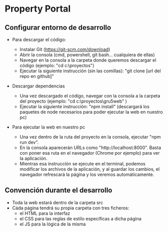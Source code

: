 # Property Portal #

## Configurar entorno de desarrollo ##

- Para descargar el código:
    - Instalar Git (https://git-scm.com/download)
    - Abrir la consola (cmd, powershell, git bash... cualquiera de ellas)
    - Navegar en la consola a la carpeta donde queremos descargar el código (ejemplo: "cd c:\proyectos")
    - Ejecutar la siguiente instrucción (sin las comillas): "git clone [url del repo en github]" 

- Descargar dependencias
    - Una vez descargado el código, navegar con la consola a la carpeta del proyecto (ejemplo: "cd c:\proyectos\gru5web" )
    - Ejecutar la siguiente instrucción: "npm install" (descargará los paquetes de node necesarios para poder ejecutar la web en nuestro pc)

- Para ejecutar la web en nuestro pc
    - Una vez dentro de la ruta del proyecto en la consola, ejecutar "npm run dev".
    - En la consola aparecerán URLs como "http://localhost:8000". Basta con poner esa ruta en el navegador (Chrome por ejemplo) para ver la aplicación.
    - Mientras esa instrucción se ejecute en el terminal, podemos modificar los archivos de la aplicación, y al guardar los cambios, el navegador refrescará la página y los veremos automáticamente.

## Convención durante el desarrollo ##

- Toda la web estará dentro de la carpeta src
- Cáda página tendrá su propia carpeta con tres ficheros: 
    - el HTML para la interfaz
    - el CSS para las reglas de estílo específicas a dicha página
    - el JS para la lógica de la misma
